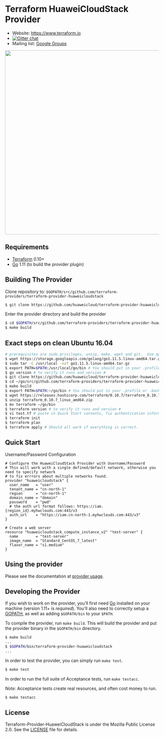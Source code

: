 Terraform HuaweiCloudStack Provider
===================================

- Website: https://www.terraform.io
- [![Gitter chat](https://badges.gitter.im/hashicorp-terraform/Lobby.png)](https://gitter.im/hashicorp-terraform/Lobby)
- Mailing list: [Google Groups](http://groups.google.com/group/terraform-tool)

<img src="https://cdn.rawgit.com/hashicorp/terraform-website/master/content/source/assets/images/logo-hashicorp.svg" width="600px">

Requirements
------------

-	[Terraform](https://www.terraform.io/downloads.html) 0.10+
-	[Go](https://golang.org/doc/install) 1.11 (to build the provider plugin)


Building The Provider
---------------------

Clone repository to: `$GOPATH/src/github.com/terraform-providers/terraform-provider-huaweicloudstack`

```sh
$ git clone https://github.com/huaweicloud/terraform-provider-huaweicloudstack $GOPATH/src/github.com/terraform-providers/terraform-provider-huaweicloudstack
```

Enter the provider directory and build the provider

```sh
$ cd $GOPATH/src/github.com/terraform-providers/terraform-provider-huaweicloudstack
$ make build
```

## Exact steps on clean Ubuntu 16.04

```sh
# prerequisites are sudo privileges, unzip, make, wget and git.  Use apt install if missing.
$ wget https://storage.googleapis.com/golang/go1.11.5.linux-amd64.tar.gz
$ sudo tar -C /usr/local -xzf go1.11.5.linux-amd64.tar.gz
$ export PATH=$PATH:/usr/local/go/bin # You should put in your .profile or .bashrc
$ go version # to verify it runs and version #
$ git clone https://github.com/huaweicloud/terraform-provider-huaweicloudstack ~/go/src/github.com/terraform-providers/terraform-provider-huaweicloudstack
$ cd ~/go/src/github.com/terraform-providers/terraform-provider-huaweicloudstack/
$ make build
$ export PATH=$PATH:~/go/bin # You should put in your .profile or .bashrc
$ wget https://releases.hashicorp.com/terraform/0.10.7/terraform_0.10.7_linux_amd64.zip
$ unzip terraform_0.10.7_linux_amd64.zip
$ mv terraform ~/go/bin
$ terraform version # to verify it runs and version #
$ vi test.tf # paste in Quick Start contents, fix authentication information
$ terraform init
$ terraform plan
$ terraform apply # Should all work if everything is correct.

```

## Quick Start

Username/Password Configuration

```hcl
# Configure the HuaweiCloudStack Provider with Username/Password 
# This will work with a single defined/default network, otherwise you need to specify network
# to fix errrors about multiple networks found.
provider "huaweicloudstack" {
  user_name   = "user"
  tenant_name = "cn-north-1"
  region      = "cn-north-1"
  domain_name = "domain"
  password    = "pwd"
  # the auth url format follows: https://iam.{region_id}.myhwclouds.com:443/v3
  auth_url    = "https://iam.cn-north-1.myhwclouds.com:443/v3"
}

# Create a web server
resource "huaweicloudstack_compute_instance_v2" "test-server" {
  name		  = "test-server"
  image_name  = "Standard_CentOS_7_latest"
  flavor_name = "s1.medium"
}
```

Using the provider
----------------------
Please see the documentation at [provider usage](website/docs/index.html.markdown).

Developing the Provider
---------------------------

If you wish to work on the provider, you'll first need [Go](http://www.golang.org) installed on your machine (version 1.11+ is *required*). You'll also need to correctly setup a [GOPATH](http://golang.org/doc/code.html#GOPATH), as well as adding `$GOPATH/bin` to your `$PATH`.

To compile the provider, run `make build`. This will build the provider and put the provider binary in the `$GOPATH/bin` directory.

```sh
$ make build
...
$ $GOPATH/bin/terraform-provider-huaweicloudstack
...
```

In order to test the provider, you can simply run `make test`.

```sh
$ make test
```

In order to run the full suite of Acceptance tests, run `make testacc`.

*Note:* Acceptance tests create real resources, and often cost money to run.

```sh
$ make testacc
```

## License

Terraform-Provider-HuaweiCloudStack is under the Mozilla Public License 2.0. See the [LICENSE](LICENSE) file for details.

